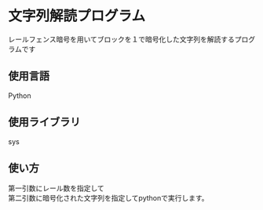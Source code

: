# 文字列解読プログラム 
レールフェンス暗号を用いてブロックを１で暗号化した文字列を解読するプログラムです  

## 使用言語  
Python  

## 使用ライブラリ  
sys  

## 使い方
第一引数にレール数を指定して  
第二引数に暗号化された文字列を指定してpythonで実行します。
